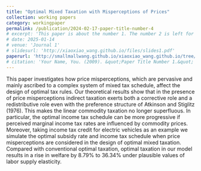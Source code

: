 ```yaml
---
title: "Optimal Mixed Taxation with Misperceptions of Prices"
collection: working papers
category: workingpaper
permalink: /publication/2024-02-17-paper-title-number-4
# excerpt: 'This paper is about the number 1. The number 2 is left for future work.'
# date: 2025-01-14
# venue: 'Journal 1'
# slidesurl: 'http://xiaoxiao_wang.github.io/files/slides1.pdf'
paperurl: 'http://smallmallwang.github.io/xiaoxiao_wang.github.io/tree/master/files/Cui_mixed_taxation.pdf'
# citation: 'Your Name, You. (2009). &quot;Paper Title Number 1.&quot; <i>Journal 1</i>. 1(1).'
---
```


This paper investigates how price misperceptions,  which are pervasive and mainly ascribed to a complex system of mixed tax schedule, affect the design of optimal tax rules.  Our theoretical results show that in the presence of price misperceptions indirect taxation exerts both a corrective role and a redistributive role even with the preference structure of Atkinson and Stiglitz (1976).  This makes the linear commodity taxation no longer superfluous. In particular, the optimal income tax schedule can be more progressive if perceived marginal income tax rates are influenced by commodity prices.  Moreover,  taking income tax credit for electric vehicles as an example we simulate the optimal subsidy rate and income tax schedule when price misperceptions are considered in the design of optimal mixed taxation. Compared with conventional optimal taxation, optimal taxation in our model results in a rise in welfare by  8.79\% to  36.34\%  under plausible values of labor supply elasticity. 

